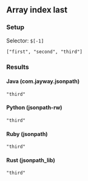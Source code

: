 ## Array index last

### Setup
Selector: `$[-1]`

    ["first", "second", "third"]

### Results
#### Java (com.jayway.jsonpath)

    "third"

#### Python (jsonpath-rw)

    "third"

#### Ruby (jsonpath)

    "third"

#### Rust (jsonpath_lib)

    "third"

